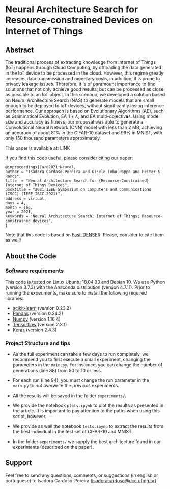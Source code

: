 # Neural Architecture Search for Resource-constrained Devices on Internet of Things

## Abstract

The traditional process of extracting knowledge from Internet of Things (IoT) happens through Cloud Computing, by offloading the data generated in the IoT device to be processed in the cloud. 
However, this regime greatly increases data transmission and monetary costs, in addition, it is prone to privacy leakage issues. 
Therefore, it is of paramount importance to find solutions that not only achieve good results, but can be processed as close as possible to an IoT object. 
In this scenario, we developed a solution based on Neural Architecture Search (NAS) to generate models that are small enough to be deployed to IoT devices, without significantly losing inference performance. 
Our approach is based on Evolutionary Algorithms (AE), such as Grammatical Evolution, EA 1 + $\lambda$, and EA multi-objectives. 
Using model size and accuracy as fitness, our proposal was able to generate a Convolutional Neural Network (CNN) model with less than 2 MB, achieving an accuracy of about 81% in the CIFAR-10 dataset and 99% in MNIST, with only 150 thousand parameters approximately. 

This paper is available at: LINK

If you find this code useful, please consider citing our paper:

```
@inproceedings{Card2021:Neural,
author = "Isadora Cardoso-Pereira and Gisele Lobo-Pappa and Heitor S Ramos",
title  = "Neural Architecture Search for {Resource-Constrained} Internet of Things Devices",
booktitle = "2021 IEEE Symposium on Computers and Communications (ISCC) (IEEE ISCC 2021)",
address = virtual,
days = 4,
month = sep,
year = 2021,
keywords = "Neural Architecture Search; Internet of Things; Resource-constrained devices",
}
```

Note that this code is based on [Fast-DENSER](https://github.com/fillassuncao/fast-denser). 
Please, consider to cite them as well!

## About the Code

### Software requirements

This code is tested on Linux Ubuntu 18.04.03 and Debian 10. 
We use Python (version 3.7.3) with the Anaconda distribution (version 4.7.11). 
Prior to running the experiments, make sure to install the following required libraries:

- [scikit-learn](https://scikit-learn.org/stable/) (version 0.23.2)
- [Pandas](https://pandas.pydata.org/) (version 0.24.2)
- [Numpy](https://numpy.org/) (version 1.16.4)
- [Tensorflow](https://www.tensorflow.org/) (version 2.3.1)
- [Keras](https://keras.io/) (version 2.4.3)


### Project Structure and tips

- As the full experiment can take a few days to run completely, we recommend you to first execute a small experiment, changing the parameters in the ``main.py``. 
For instance, you can change the number of generations (line 88) from 50 to 10 or less.

- For each run (line 94), you must change the run parameter in the ``main.py`` to not overwrite the previous experiments.

- All the results will be saved in the folder ``experiments/``.

- We provide the notebook ``plots.ipynb`` to plot the results as presented in the article. 
It is important to pay attention to the paths when using this script, however.

- We provide as well the notebook ``tests.ipynb`` to extract the results from the best individual in the test set of CIFAR-10 and MNIST.

- In the folder ``experiments/`` we supply the best architecture found in our experiments (described on the paper).


## Support

Feel free to send any questions, comments, or suggestions (in english or portuguese) to Isadora Cardoso-Pereira (isadoracardoso@dcc.ufmg.br).
